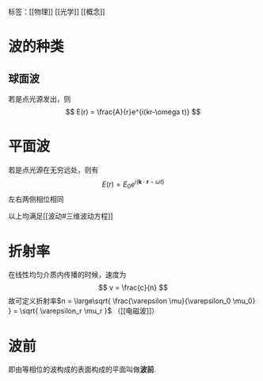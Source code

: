 标签：[[物理]] [[光学]] [[概念]]

# 波的种类

## 球面波

若是点光源发出，则
$$
E(r) = \frac{A}{r}e^{i(kr-\omega t)}
$$
# 平面波

若是点光源在无穷远处，则有
$$
E(r) = E_0 e^{i(\mathbf{k}\cdot \mathbf{r}-\omega t)}
$$
左右两侧相位相同

以上均满足[[波动#三维波动方程]]

# 折射率

在线性均匀介质内传播的时候，速度为
$$
v = \frac{c}{n}
$$
故可定义折射率$n = \large\sqrt{ \frac{\varepsilon \mu}{\varepsilon_0 \mu_0} } = \sqrt{ \varepsilon_r \mu_r }$
（[[电磁波]]）

# 波前

即由等相位的波构成的表面构成的平面叫做**波前**. 